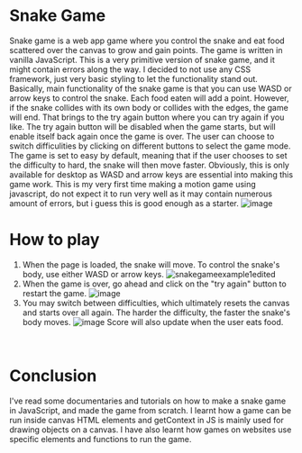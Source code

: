 # Snake Game
Snake game is a web app game where you control the snake and eat food scattered over the canvas to grow and gain points. The game is written in vanilla JavaScript. This is a very primitive version of snake game, and it might contain errors along the way. I decided to not use any CSS framework, just very basic styling to let the functionality stand out. Basically, main functionality of the snake game is that you can use WASD or arrow keys to control the snake. Each food eaten will add a point. However, if the snake collides with its own body or collides with the edges, the game will end. That brings to the try again button where you can try again if you like. The try again button will be disabled when the game starts, but will enable itself back again once the game is over. The user can choose to switch difficulities by clicking on different buttons to select the game mode. The game is set to easy by default, meaning that if the user chooses to set the difficulty to hard, the snake will then move faster. Obviously, this is only available for desktop as WASD and arrow keys are essential into making this game work. This is my very first time making a motion game using javascript, do not expect it to run very well as it may contain numerous amount of errors, but i guess this is good enough as a starter.
![image](https://user-images.githubusercontent.com/39120147/210235789-6b09c43a-2943-4dce-92d7-9c56b9e26d43.png)
<br>
# How to play
1. When the page is loaded, the snake will move. To control the snake's body, use either WASD or arrow keys.
![snakegameexample1edited](https://user-images.githubusercontent.com/39120147/210236309-9ce0b9b2-4c32-4d64-a56e-f19244de21c6.png)
2. When the game is over, go ahead and click on the "try again" button to restart the game.
![image](https://user-images.githubusercontent.com/39120147/210236395-2d1055f4-7d5a-4233-8ca8-588d0a4e628a.png)
3. You may switch between difficulties, which ultimately resets the canvas and starts over all again. The harder the difficulty, the faster the snake's body moves.
![image](https://user-images.githubusercontent.com/39120147/210236494-645d55dc-d6b6-4ffb-a696-8b6890c15994.png)
Score will also update when the user eats food.
<br>

# Conclusion

I've read some documentaries and tutorials on how to make a snake game in JavaScript, and made the game from scratch. I learnt how a game can be run inside canvas HTML elements and getContext in JS is mainly used for drawing objects on a canvas. I have also learnt how games on websites use specific elements and functions to run the game.

